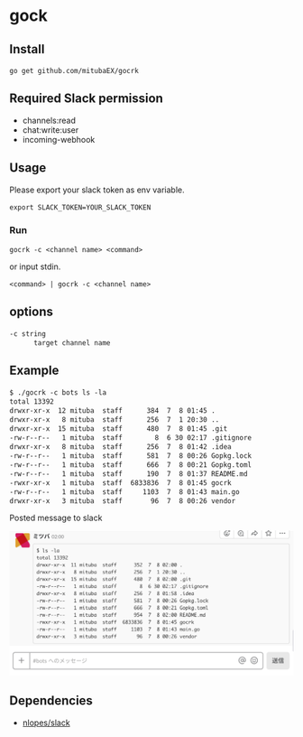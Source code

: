 # gock

## Install

```
go get github.com/mitubaEX/gocrk
```

## Required Slack permission

- channels:read
- chat:write:user
- incoming-webhook

## Usage

Please export your slack token as env variable.

```
export SLACK_TOKEN=YOUR_SLACK_TOKEN
```
### Run

```
gocrk -c <channel name> <command>
```

or input stdin.

```
<command> | gocrk -c <channel name>
```

## options

```
-c string
      target channel name
```

## Example

```
$ ./gocrk -c bots ls -la
total 13392
drwxr-xr-x  12 mituba  staff      384  7  8 01:45 .
drwxr-xr-x   8 mituba  staff      256  7  1 20:30 ..
drwxr-xr-x  15 mituba  staff      480  7  8 01:45 .git
-rw-r--r--   1 mituba  staff        8  6 30 02:17 .gitignore
drwxr-xr-x   8 mituba  staff      256  7  8 01:42 .idea
-rw-r--r--   1 mituba  staff      581  7  8 00:26 Gopkg.lock
-rw-r--r--   1 mituba  staff      666  7  8 00:21 Gopkg.toml
-rw-r--r--   1 mituba  staff      190  7  8 01:37 README.md
-rwxr-xr-x   1 mituba  staff  6833836  7  8 01:45 gocrk
-rw-r--r--   1 mituba  staff     1103  7  8 01:43 main.go
drwxr-xr-x   3 mituba  staff       96  7  8 00:26 vendor
```

Posted message to slack

![ls](./screenshot/ls.png)

## Dependencies

- [nlopes/slack](https://github.com/nlopes/slack)
